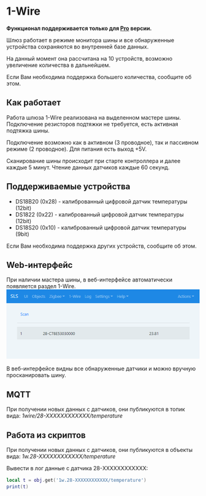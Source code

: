 # 1-Wire

**Функционал поддерживается только для [Pro](/sls_pro_rus.md) версии.**

Шлюз работает в режиме монитора шины и все обнаруженные устройства сохраняются во внутренней базе данных. 


На данный момент она рассчитана на 10 устройств, возможно увеличение количества в дальнейшем.

Если Вам необходима поддержка большего количества, сообщите об этом.

## Как работает
Работа шлюза 1-Wire реализована на выделенном мастере шины.
Подключение резисторов подтяжки не требуется, есть активная подтяжка шины.

Подключение возможно как в активном (3 проводное), так и пассивном режиме (2 проводное).
Для питания есть выход +5V.

Сканирование шины происходит при старте контроллера и далее каждые 5 минут.
Чтение данных датчиков каждые 60 секунд.

## Поддерживаемые устройства
* DS18B20 (0x28) - калиброванный цифровой датчик температуры (12bit)
* DS1822 (0x22) - калиброванный цифровой датчик температуры (12bit)
* DS18S20 (0x10)  - калиброванный цифровой датчик температуры (9bit)

Если Вам необходима поддержка других устройств, сообщите об этом.

## Web-интерфейс
При наличии мастера шины, в веб-интерфейсе автоматически появляется раздел 1-Wire.
![icon](devices/images/1w-web.png)

В веб-интерфейсе видны все обнаруженные датчики и можно вручную просканировать шину.

## MQTT
При получении новых данных с датчиков, они публикуются в топик вида: *1wire/28-XXXXXXXXXXXX/temperature*

## Работа из скриптов
При получении новых данных с датчиков, они публикуются в объекты вида: *1w.28-XXXXXXXXXXXX/temperature*

Вывести в лог данные с датчика 28-XXXXXXXXXXXX:
```lua
local t = obj.get('1w.28-XXXXXXXXXXXX/temperature')
print(t)
```


